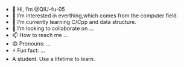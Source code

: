 - 👋 Hi, I’m @QIU-fu-05
- 👀 I’m interested in everthing,which comes from the computer field.
- 🌱 I’m currently learning C/Cpp and data structure.
- 💞️ I’m looking to collaborate on ...
- 📫 How to reach me ...
- 😄 Pronouns: ...
- ⚡ Fun fact: ...
- A student. Use a lifetime to learn.
<!---
QIU-fu-05/QIU-fu-05 is a ✨ special ✨ repository because its `README.md` (this file) appears on your GitHub profile.
You can click the Preview link to take a look at your changes.
--->
